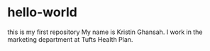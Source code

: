 # hello-world
this is my first repository
My name is Kristin Ghansah. I work in the marketing department at Tufts Health Plan.
